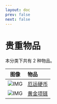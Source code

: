 ```yaml
---
layout: doc
prev: false
next: false
---
```


# 贵重物品

本分类下共有 2 种物品。

| 图像 | 物品 |
| :-: | :-- |
| ![IMG](/wiki/item/bad_luck_coin.png) | [厄运硬币](bad-luck-coin) |
| ![IMG](/wiki/item/gold_necklace.png) | [黄金项链](gold-necklace) |

<style scoped>
  td img { max-width: 64px; max-height: 64px; }
</style>
